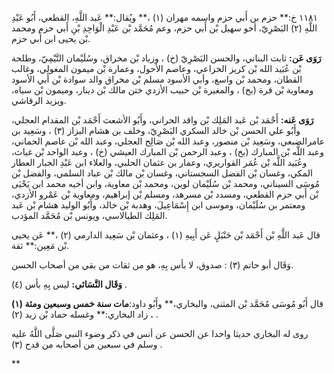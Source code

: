 ١١٨١ خ:** حزم بن أَبي حزم واسمه مهران (١) ،** ويُقال:** عَبد اللَّهِ، القطعي، أَبُو عَبْدِ اللَّهِ (٢) البَصْرِيّ، أخو سهيل بْن أَبي حزم، وعم مُحَمَّد بْن عَبْدِ الْوَاحِدِ بْنِ أَبي حزم ومحمد بْن يحيى ابن أَبي حزم.

**رَوَى عَن:** ثابت البناني، والحسن البَصْرِيّ (خ) ، وزياد بْن مخراق، وسُلَيْمان التَّيْمِيّ، وطلحة بْن عُبَيد الله بْن كريز الخزاعي، وعاصم الأحول، وعمارة بْن ميمون المغولي، وغالب القطان، ومحمد بْن واسع، وأبي الأسود مسلم بْن مخراق والد سوادة بْن أَبي الأسود ومعاوية بْن قرة (بخ) ، والمغيرة بْن حبيب الأزدي ختن مالك بْن دينار، وميمون بْن سياه، ويزيد الرقاشي.

**رَوَى عَنه:** أَحْمَد بْن عَبد المَلِك بْن واقد الحراني، وأَبُو الأشعث أَحْمَد بْن المقدام العجلي، وأَبُو علي الحسن بْن خالد السكري البَصْرِيّ، وخلف بن هشام البزاز (٣) ، وسَعِيد بن عامرالضبعي، وسَعِيد بْن منصور، وعبد الله بْن صَالِح العجلي، وعبد الله بْن عاصم الحماني، وعبد اللَّه بْن المبارك (بخ) ، وعبد الرحمن بْن المبارك العيشي (خ) ، وعبد الواحد بْن غياث، وعُبَيد اللَّه بْن عُمَر القواريري، وعمار بن عثمان الحلبي، والعلاء ابن عَبْدِ الجبار العطار المكي، وغسان بْن الفضل السجستاني، وغسان بْن مالك بْن عباد السلمي، والفضل بْن مُوسَى السيناني، ومحمد بْن سُلَيْمان لوين، ومحمد بْن معاوية، وابن أخيه محمد ابن يَحْيَى بْن أَبي حزم القطعي، ومسدد بْن مسرهد، ومسلم بْن إبراهيم، ومعاوية بْن عَمْرو الأزدي، ومعتمر بن سُلَيْمان، وموسى ابن إِسْمَاعِيلَ، وهدبة بْن خالد، وأَبُو الوليد هشام بْن عَبد المَلِك الطيالاسي، ويونس بْن مُحَمَّد المؤدب.

قال عَبد اللَّهِ بْن أَحْمَد بْن حَنْبَلٍ عَن أَبِيهِ (١) ، وعثمان بْن سَعِيد الدارمي (٢) ،** عَن يحيى بْن مَعِين:** ثقة.

وَقَال أبو حاتم (٣) : صدوق، لا بأس بِهِ، هو من ثقات من بقي من أصحاب الحسن.

**وَقَال النَّسَائي:** ليس بِهِ بأس (٤) .

قال أَبُو مُوسَى مُحَمَّد بْن المثنى، والبخاري،** وأَبُو داود:**مات سنة خمس وسبعين ومئة (١) .** زاد البخاري:** وغسله حماد بْن زيد (٢) .

روى له البخاري حديثا واحدا عن الحسن عن أنس في ذكر وضوء النبي صَلَّى اللَّهُ عليه وسلم في سبعين من أصحابه من قدح (٣) .

**